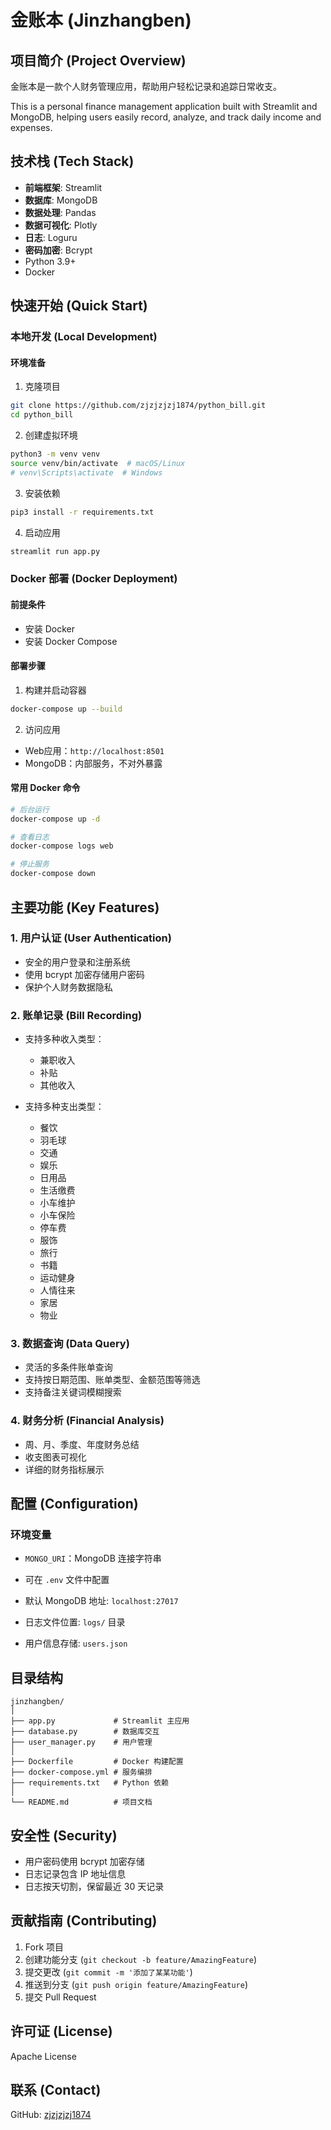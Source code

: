 # 金账本 (Jinzhangben)

## 项目简介 (Project Overview)

金账本是一款个人财务管理应用，帮助用户轻松记录和追踪日常收支。

This is a personal finance management application built with Streamlit and MongoDB, helping users easily record, analyze, and track daily income and expenses.

## 技术栈 (Tech Stack)

- **前端框架**: Streamlit
- **数据库**: MongoDB
- **数据处理**: Pandas
- **数据可视化**: Plotly
- **日志**: Loguru
- **密码加密**: Bcrypt
- Python 3.9+
- Docker

## 快速开始 (Quick Start)

### 本地开发 (Local Development)

#### 环境准备
1. 克隆项目
```bash
git clone https://github.com/zjzjzjzj1874/python_bill.git
cd python_bill
```

2. 创建虚拟环境
```bash
python3 -m venv venv
source venv/bin/activate  # macOS/Linux
# venv\Scripts\activate  # Windows
```

3. 安装依赖
```bash
pip3 install -r requirements.txt
```

4. 启动应用
```bash
streamlit run app.py
```

### Docker 部署 (Docker Deployment)

#### 前提条件
- 安装 Docker
- 安装 Docker Compose

#### 部署步骤
1. 构建并启动容器
```bash
docker-compose up --build
```

2. 访问应用
- Web应用：`http://localhost:8501`
- MongoDB：内部服务，不对外暴露

#### 常用 Docker 命令
```bash
# 后台运行
docker-compose up -d

# 查看日志
docker-compose logs web

# 停止服务
docker-compose down
```

## 主要功能 (Key Features)

### 1. 用户认证 (User Authentication)
- 安全的用户登录和注册系统
- 使用 bcrypt 加密存储用户密码
- 保护个人财务数据隐私

### 2. 账单记录 (Bill Recording)
- 支持多种收入类型：
  - 兼职收入
  - 补贴
  - 其他收入

- 支持多种支出类型：
  - 餐饮
  - 羽毛球
  - 交通
  - 娱乐
  - 日用品
  - 生活缴费
  - 小车维护
  - 小车保险
  - 停车费
  - 服饰
  - 旅行
  - 书籍
  - 运动健身
  - 人情往来
  - 家居
  - 物业

### 3. 数据查询 (Data Query)
- 灵活的多条件账单查询
- 支持按日期范围、账单类型、金额范围等筛选
- 支持备注关键词模糊搜索

### 4. 财务分析 (Financial Analysis)
- 周、月、季度、年度财务总结
- 收支图表可视化
- 详细的财务指标展示

## 配置 (Configuration)

### 环境变量
- `MONGO_URI`：MongoDB 连接字符串
- 可在 `.env` 文件中配置

- 默认 MongoDB 地址: `localhost:27017`
- 日志文件位置: `logs/` 目录
- 用户信息存储: `users.json`

## 目录结构
```
jinzhangben/
│
├── app.py             # Streamlit 主应用
├── database.py        # 数据库交互
├── user_manager.py    # 用户管理
│
├── Dockerfile         # Docker 构建配置
├── docker-compose.yml # 服务编排
├── requirements.txt   # Python 依赖
│
└── README.md          # 项目文档
```

## 安全性 (Security)

- 用户密码使用 bcrypt 加密存储
- 日志记录包含 IP 地址信息
- 日志按天切割，保留最近 30 天记录

## 贡献指南 (Contributing)
1. Fork 项目
2. 创建功能分支 (`git checkout -b feature/AmazingFeature`)
3. 提交更改 (`git commit -m '添加了某某功能'`)
4. 推送到分支 (`git push origin feature/AmazingFeature`)
5. 提交 Pull Request

## 许可证 (License)
Apache License

## 联系 (Contact)

GitHub: [zjzjzjzj1874](https://github.com/zjzjzjzj1874)
